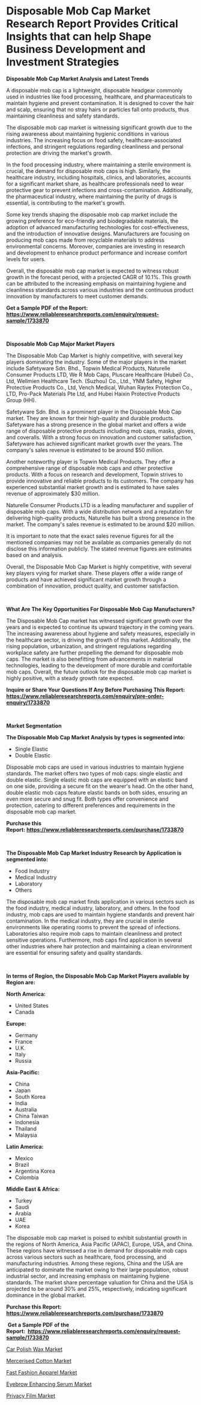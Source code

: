 <p><h1>Disposable Mob Cap Market Research Report Provides Critical Insights that can help Shape Business Development and Investment Strategies</h1></p><p><strong>Disposable Mob Cap Market Analysis and Latest Trends</strong></p>
<p><p>A disposable mob cap is a lightweight, disposable headgear commonly used in industries like food processing, healthcare, and pharmaceuticals to maintain hygiene and prevent contamination. It is designed to cover the hair and scalp, ensuring that no stray hairs or particles fall onto products, thus maintaining cleanliness and safety standards.</p><p>The disposable mob cap market is witnessing significant growth due to the rising awareness about maintaining hygienic conditions in various industries. The increasing focus on food safety, healthcare-associated infections, and stringent regulations regarding cleanliness and personal protection are driving the market's growth.</p><p>In the food processing industry, where maintaining a sterile environment is crucial, the demand for disposable mob caps is high. Similarly, the healthcare industry, including hospitals, clinics, and laboratories, accounts for a significant market share, as healthcare professionals need to wear protective gear to prevent infections and cross-contamination. Additionally, the pharmaceutical industry, where maintaining the purity of drugs is essential, is contributing to the market's growth.</p><p>Some key trends shaping the disposable mob cap market include the growing preference for eco-friendly and biodegradable materials, the adoption of advanced manufacturing technologies for cost-effectiveness, and the introduction of innovative designs. Manufacturers are focusing on producing mob caps made from recyclable materials to address environmental concerns. Moreover, companies are investing in research and development to enhance product performance and increase comfort levels for users.</p><p>Overall, the disposable mob cap market is expected to witness robust growth in the forecast period, with a projected CAGR of 10.1%. This growth can be attributed to the increasing emphasis on maintaining hygiene and cleanliness standards across various industries and the continuous product innovation by manufacturers to meet customer demands.</p></p>
<p><strong>Get a Sample PDF of the Report:&nbsp; <a href="https://www.reliableresearchreports.com/enquiry/request-sample/1733870">https://www.reliableresearchreports.com/enquiry/request-sample/1733870</a></strong></p>
<p>&nbsp;</p>
<p><strong>Disposable Mob Cap Major Market Players</strong></p>
<p><p>The Disposable Mob Cap Market is highly competitive, with several key players dominating the industry. Some of the major players in the market include Safetyware Sdn. Bhd., Topwin Medical Products, Naturelle Consumer Products LTD, We R Mob Caps, Pluscare Healthcare (Hubei) Co., Ltd, Wellmien Healthcare Tech. (Suzhou) Co., Ltd., YNM Safety, Higher Protective Products Co., Ltd, Vench Medical, Wuhan Raytex Protection Co., LTD, Pro-Pack Materials Pte Ltd, and Hubei Haixin Protective Products Group (HH).</p><p>Safetyware Sdn. Bhd. is a prominent player in the Disposable Mob Cap market. They are known for their high-quality and durable products. Safetyware has a strong presence in the global market and offers a wide range of disposable protective products including mob caps, masks, gloves, and coveralls. With a strong focus on innovation and customer satisfaction, Safetyware has achieved significant market growth over the years. The company's sales revenue is estimated to be around $50 million.</p><p>Another noteworthy player is Topwin Medical Products. They offer a comprehensive range of disposable mob caps and other protective products. With a focus on research and development, Topwin strives to provide innovative and reliable products to its customers. The company has experienced substantial market growth and is estimated to have sales revenue of approximately $30 million.</p><p>Naturelle Consumer Products LTD is a leading manufacturer and supplier of disposable mob caps. With a wide distribution network and a reputation for delivering high-quality products, Naturelle has built a strong presence in the market. The company's sales revenue is estimated to be around $20 million.</p><p>It is important to note that the exact sales revenue figures for all the mentioned companies may not be available as companies generally do not disclose this information publicly. The stated revenue figures are estimates based on  and analysis.</p><p>Overall, the Disposable Mob Cap Market is highly competitive, with several key players vying for market share. These players offer a wide range of products and have achieved significant market growth through a combination of innovation, product quality, and customer satisfaction.</p></p>
<p>&nbsp;</p>
<p><strong>What Are The Key Opportunities For Disposable Mob Cap Manufacturers?</strong></p>
<p><p>The Disposable Mob Cap market has witnessed significant growth over the years and is expected to continue its upward trajectory in the coming years. The increasing awareness about hygiene and safety measures, especially in the healthcare sector, is driving the growth of this market. Additionally, the rising population, urbanization, and stringent regulations regarding workplace safety are further propelling the demand for disposable mob caps. The market is also benefitting from advancements in material technologies, leading to the development of more durable and comfortable mob caps. Overall, the future outlook for the disposable mob cap market is highly positive, with a steady growth rate expected.</p></p>
<p><strong>Inquire or Share Your Questions If Any Before Purchasing This Report: <a href="https://www.reliableresearchreports.com/enquiry/pre-order-enquiry/1733870">https://www.reliableresearchreports.com/enquiry/pre-order-enquiry/1733870</a></strong></p>
<p>&nbsp;</p>
<p><strong>Market Segmentation</strong></p>
<p><strong>The Disposable Mob Cap Market Analysis by types is segmented into:</strong></p>
<p><ul><li>Single Elastic</li><li>Double Elastic</li></ul></p>
<p><p>Disposable mob caps are used in various industries to maintain hygiene standards. The market offers two types of mob caps: single elastic and double elastic. Single elastic mob caps are equipped with an elastic band on one side, providing a secure fit on the wearer's head. On the other hand, double elastic mob caps feature elastic bands on both sides, ensuring an even more secure and snug fit. Both types offer convenience and protection, catering to different preferences and requirements in the disposable mob cap market.</p></p>
<p><strong>Purchase this Report:&nbsp;<a href="https://www.reliableresearchreports.com/purchase/1733870">https://www.reliableresearchreports.com/purchase/1733870</a></strong></p>
<p>&nbsp;</p>
<p><strong>The Disposable Mob Cap Market Industry Research by Application is segmented into:</strong></p>
<p><ul><li>Food Industry</li><li>Medical Industry</li><li>Laboratory</li><li>Others</li></ul></p>
<p><p>The disposable mob cap market finds application in various sectors such as the food industry, medical industry, laboratory, and others. In the food industry, mob caps are used to maintain hygiene standards and prevent hair contamination. In the medical industry, they are crucial in sterile environments like operating rooms to prevent the spread of infections. Laboratories also require mob caps to maintain cleanliness and protect sensitive operations. Furthermore, mob caps find application in several other industries where hair protection and maintaining a clean environment are essential for ensuring safety and quality standards.</p></p>
<p>&nbsp;</p>
<p><strong>In terms of Region, the Disposable Mob Cap Market Players available by Region are:</strong></p>
<p>
    <p> <strong> North America: </strong>
        <ul>
            <li>United States</li>
            <li>Canada</li>
        </ul>
        </p> 
    <p> <strong> Europe: </strong>
        <ul>
            <li>Germany</li>
            <li>France</li>
            <li>U.K.</li>
            <li>Italy</li>
            <li>Russia</li>
        </ul>
        </p> 
    <p> <strong> Asia-Pacific: </strong>
        <ul>
            <li>China</li>
            <li>Japan</li>
            <li>South Korea</li>
            <li>India</li>
            <li>Australia</li>
            <li>China Taiwan</li>
            <li>Indonesia</li>
            <li>Thailand</li>
            <li>Malaysia</li>
        </ul>
        </p> 
    <p> <strong> Latin America: </strong>
        <ul>
            <li>Mexico</li>
            <li>Brazil</li>
            <li>Argentina Korea</li>
            <li>Colombia</li>
        </ul>
        </p> 
    <p> <strong> Middle East & Africa: </strong>
        <ul>
            <li>Turkey</li>
            <li>Saudi</li>
            <li>Arabia</li>
            <li>UAE</li>
            <li>Korea</li>
        </ul>
    </p>
    </p>
<p><p>The disposable mob cap market is poised to exhibit substantial growth in the regions of North America, Asia Pacific (APAC), Europe, USA, and China. These regions have witnessed a rise in demand for disposable mob caps across various sectors such as healthcare, food processing, and manufacturing industries. Among these regions, China and the USA are anticipated to dominate the market owing to their large population, robust industrial sector, and increasing emphasis on maintaining hygiene standards. The market share percentage valuation for China and the USA is projected to be around 30% and 25%, respectively, indicating significant dominance in the global market.</p></p>
<p><strong>Purchase this Report: <a href="https://www.reliableresearchreports.com/purchase/1733870">https://www.reliableresearchreports.com/purchase/1733870</a></strong></p>
<p>&nbsp;<strong>Get a Sample PDF of the Report:&nbsp;&nbsp;<a href="https://www.reliableresearchreports.com/enquiry/request-sample/1733870">https://www.reliableresearchreports.com/enquiry/request-sample/1733870</a></strong></p>
<p><strong></strong></p>
<p><p><a href="https://github.com/indrystar/Market-Research-Report-List-1/blob/main/car-polish-wax-market.md">Car Polish Wax Market</a></p><p><a href="https://github.com/guneycigdem35/Market-Research-Report-List-1/blob/main/mercerised-cotton-market.md">Mercerised Cotton Market</a></p><p><a href="https://github.com/irfadac/Market-Research-Report-List-1/blob/main/fast-fashion-apparel-market.md">Fast Fashion Apparel Market</a></p><p><a href="https://github.com/juniordelafrance/Market-Research-Report-List-1/blob/main/eyebrow-enhancing-serum-market.md">Eyebrow Enhancing Serum Market</a></p><p><a href="https://github.com/yoshih12/Market-Research-Report-List-1/blob/main/privacy-film-market.md">Privacy Film Market</a></p></p>